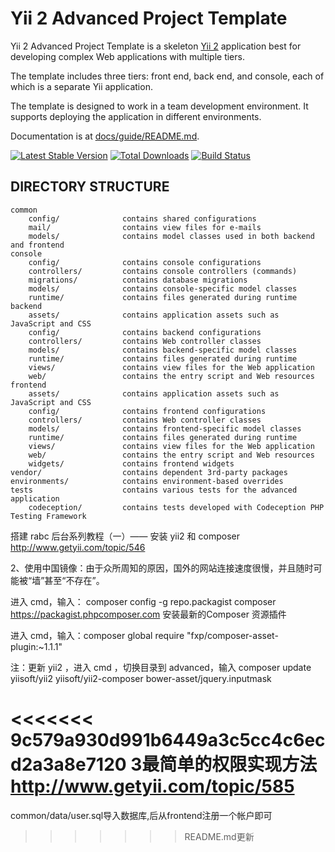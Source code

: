 Yii 2 Advanced Project Template
===============================

Yii 2 Advanced Project Template is a skeleton [Yii 2](http://www.yiiframework.com/) application best for
developing complex Web applications with multiple tiers.

The template includes three tiers: front end, back end, and console, each of which
is a separate Yii application.

The template is designed to work in a team development environment. It supports
deploying the application in different environments.

Documentation is at [docs/guide/README.md](docs/guide/README.md).

[![Latest Stable Version](https://poser.pugx.org/yiisoft/yii2-app-advanced/v/stable.png)](https://packagist.org/packages/yiisoft/yii2-app-advanced)
[![Total Downloads](https://poser.pugx.org/yiisoft/yii2-app-advanced/downloads.png)](https://packagist.org/packages/yiisoft/yii2-app-advanced)
[![Build Status](https://travis-ci.org/yiisoft/yii2-app-advanced.svg?branch=master)](https://travis-ci.org/yiisoft/yii2-app-advanced)

DIRECTORY STRUCTURE
-------------------

```
common
    config/              contains shared configurations
    mail/                contains view files for e-mails
    models/              contains model classes used in both backend and frontend
console
    config/              contains console configurations
    controllers/         contains console controllers (commands)
    migrations/          contains database migrations
    models/              contains console-specific model classes
    runtime/             contains files generated during runtime
backend
    assets/              contains application assets such as JavaScript and CSS
    config/              contains backend configurations
    controllers/         contains Web controller classes
    models/              contains backend-specific model classes
    runtime/             contains files generated during runtime
    views/               contains view files for the Web application
    web/                 contains the entry script and Web resources
frontend
    assets/              contains application assets such as JavaScript and CSS
    config/              contains frontend configurations
    controllers/         contains Web controller classes
    models/              contains frontend-specific model classes
    runtime/             contains files generated during runtime
    views/               contains view files for the Web application
    web/                 contains the entry script and Web resources
    widgets/             contains frontend widgets
vendor/                  contains dependent 3rd-party packages
environments/            contains environment-based overrides
tests                    contains various tests for the advanced application
    codeception/         contains tests developed with Codeception PHP Testing Framework
```

搭建 rabc 后台系列教程（一）—— 安装 yii2 和 composer
http://www.getyii.com/topic/546


2、使用中国镜像：由于众所周知的原因，国外的网站连接速度很慢，并且随时可能被“墙”甚至“不存在”。

进入 cmd，输入：
composer config -g repo.packagist composer https://packagist.phpcomposer.com
安装最新的Composer 资源插件

进入 cmd，输入：composer global require "fxp/composer-asset-plugin:~1.1.1"

注：更新 yii2 ，进入 cmd ，切换目录到 advanced，输入
composer update yiisoft/yii2 yiisoft/yii2-composer bower-asset/jquery.inputmask

<<<<<<< 9c579a930d991b6449a3c5cc4c6ecd2a3a8e7120
3最简单的权限实现方法
http://www.getyii.com/topic/585
=======
common/data/user.sql导入数据库,后从frontend注册一个帐户即可
>>>>>>> README.md更新

